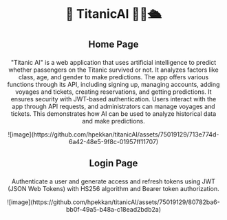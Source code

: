 <div align="center">
  
# <p align="center">🔱 TitanicAI 👷‍♂️🛳️  </p>

## <p align="center"> Home Page </p>
<p align="center">
"Titanic AI" is a web application that uses artificial intelligence to predict whether passengers on the Titanic survived or not. It analyzes factors like class, age, and gender to make predictions. The app offers various functions through its API, including signing up, managing accounts, adding voyages and tickets, creating reservations, and getting predictions. It ensures security with JWT-based authentication. Users interact with the app through API requests, and administrators can manage voyages and tickets. This demonstrates how AI can be used to analyze historical data and make predictions.
</p>
![image](https://github.com/hpekkan/titanicAI/assets/75019129/713e774d-6a42-48e5-9f8c-01957ff11707)

## <p align="center"> Login Page </p>
<p align="center">
Authenticate a user and generate access and refresh tokens using JWT (JSON Web Tokens) with HS256 algorithm and Bearer token authorization.
</p>
![image](https://github.com/hpekkan/titanicAI/assets/75019129/80782ba6-bb0f-49a5-b48a-c18ead2bdb2a)

<!--# <h3 align="center">🌐 Vercel Web App (lots of bugs):  https://titanic-ai.vercel.app ⚓</h3>

# <h3 align="center">🌐 Netlify Web App (lots of bugs):  https://cute-cupcake-762d4a.netlify.app/ ⚓</h3>  
  
# <h3 align="center">🛟 Public api (fastapi currently deactive):  https://146.190.176.211 </h3>
  
# <h3 align="center">🛟 Public api (fastapi/docs currently deactive):  https://146.190.176.211/docs </h3>
  -->
</div>
